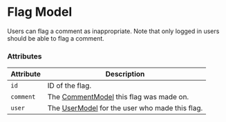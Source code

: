 # Flag Model

Users can flag a comment as inappropriate. Note that only logged in users should be able to flag a comment.

### Attributes

Attribute | Description
--- | ---
`id` | ID of the flag.
`comment` | The [CommentModel](/craft-plugins/comments/docs/developers/comment-model) this flag was made on.
`user` | The [UserModel](https://craftcms.com/docs/templating/usermodel) for the user who made this flag.
